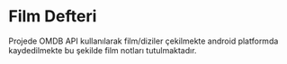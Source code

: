 # Film Defteri

Projede OMDB API kullanılarak film/diziler çekilmekte android platformda kaydedilmekte bu şekilde film notları tutulmaktadır.
